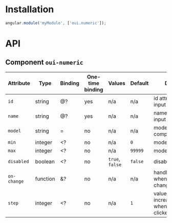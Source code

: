 # Installation

```js
angular.module('myModule', ['oui.numeric']);
```

# API

## Component `oui-numeric`

| Attribute     | Type      | Binding   | One-time binding  | Values            | Default   | Description
| ----          | ----      | ----      | ----              | ----              | ----      | ----
| `id`          | string    | @?        | yes               | n/a               | n/a       | id attribute of the input
| `name`        | string    | @?        | yes               | n/a               | n/a       | name attribute of the input
| `model`       | string    | =         | no                | n/a               | n/a       | model bound to component
| `min`         | integer   | <?        | no                | n/a               | `0`       | model lower bound
| `max`         | integer   | <?        | no                | n/a               | `99999`   | model upper bound
| `disabled`    | boolean   | <?        | no                | `true`, `false`   | `false`   | disabled flag
| `on-change`   | function  | &?        | no                | n/a               | n/a       | handler triggered when model changes
| `step`         | integer   | <?        | no                | n/a               | `1`   | value to be increased/decreased when +/- button is clicked
